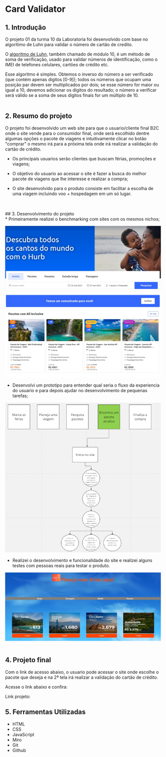 # Card Validator

## 1. Introdução
O projeto 01 da turma 10 da Laboratoria foi desenvolvido com base no algoritimo de Luhn para validar o número de cartão de credito.

O [algoritmo de Luhn](https://en.wikipedia.org/wiki/Luhn_algorithm), também
chamado de módulo 10, é um método de soma de verificação, usado para validar
números de identificação, como o IMEI de telefones celulares, cartões de crédito
etc.

Esse algoritmo é simples. Obtemos o inverso do número a ser verificado (que
contém apenas dígitos [0-9]); todos os números que ocupam uma posição par devem
ser multiplicados por dois; se esse número for maior ou igual a 10, devemos
adicionar os dígitos do resultado; o número a verificar será válido se a soma de
seus dígitos finais for um múltiplo de 10.
<br>
<br>
## 2. Resumo do projeto
O projeto foi desenvolvido um web site para que o usuario/cliente final B2C onde o site vende para o consumidor final, onde será escolhido dentre algumas opções o pacote de viagens e intuitivamente clicar no botão "comprar" o mesmo irá para a próxima tela onde irá realizar a validação do cartão de crédito.

* Os principais usuarios serão clientes que buscam férias, promoções e viagens;

* O objetivo do usuario ao acessar o site é fazer a busca do melhor pacote de viagens que lhe interesse e realizar a compra;

* O site desenvolvido para o produto consiste em facilitar a escolha de uma viagem incluindo voo + hospedagem em um só lugar.
<br>
<br>
## 3. Desenvolvimento do projeto
<br>
* Primeiramente realizei o benchmarking com sites com os mesmos nichos;
<br>

![preview](bench1.jpg)
![preview](bench2.jpg)
<br>
* Desenvolvi um prototipo para entender qual seria o fluxo da experiencia do usuario e para depois ajudar no desenvolvimento de pequenas tarefas;

![preview](prototipo.jpg)

* Realizei o desenvolvimento e funcionalidade do site e realizei alguns testes com pessoas reais para testar o produto.

![preview](pagetest.jpg)
<br>
<br>

## 4. Projeto final
  Com o link de acesso abaixo, o usuario pode acessar o site onde escolhe o pacote que deseja e na 2ª tela irá realizar a validação do cartão de crédito.

  Acesse o link abaixo e confira:

Link projeto: 

## 5. Ferramentas Utilizadas

  * HTML<br>
  * CSS<br>
  * JavaScript<br>
  * Miro<br>
  * Git<br>
  * Github<br>

